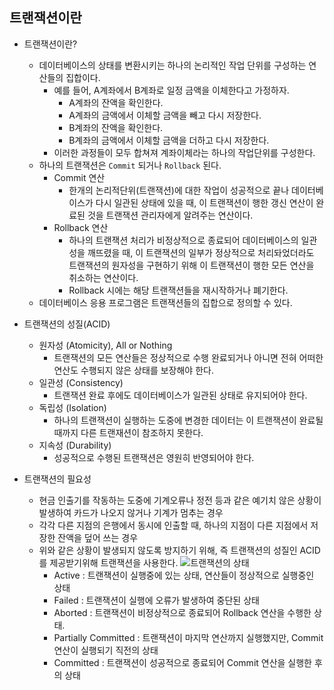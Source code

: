 ## 트랜잭션이란

- 트랜잭션이란?

  - 데이터베이스의 상태를 변환시키는 하나의 논리적인 작업 단위를 구성하는 연산들의 집합이다.
    - 예를 들어, A계좌에서 B계좌로 일정 금액을 이체한다고 가정하자.
      - A계좌의 잔액을 확인한다.
      - A계좌의 금액에서 이체할 금액을 빼고 다시 저장한다.
      - B계좌의 잔액을 확인한다.
      - B계좌의 금액에서 이체할 금액을 더하고 다시 저장한다.
    - 이러한 과정들이 모두 합쳐져 계좌이체라는 하나의 작업단위를 구성한다.
  - 하나의 트랜잭션은 `Commit` 되거나 `Rollback` 된다.
    - Commit 연산
      - 한개의 논리적단위(트랜잭션)에 대한 작업이 성공적으로 끝나 데이터베이스가 다시 일관된 상태에 있을 때, 이 트랜잭션이 행한 갱신 연산이 완료된 것을 트랜잭션 관리자에게 알려주는 연산이다.
    - Rollback 연산
      - 하나의 트랜잭션 처리가 비정상적으로 종료되어 데이터베이스의 일관성을 깨뜨렸을 때, 이 트랜잭션의 일부가 정상적으로 처리돠었더라도 트랜잭션의 원자성을 구현하기 위해 이 트랜잭션이 행한 모든 연산을 취소하는 연산이다.
      - Rollback 시에는 해당 트랜잭션들을 재시작하거나 폐기한다.
  - 데이터베이스 응용 프로그램은 트랜잭션들의 집합으로 정의할 수 있다.

- 트랜잭션의 성질(ACID)

  - 원자성 (Atomicity), All or Nothing
    - 트랜잭션의 모든 연산들은 정상적으로 수행 완료되거나 아니면 전혀 어떠한 연산도 수행되지 않은 상태를 보장해야 한다.
  - 일관성 (Consistency)
    - 트랜잭션 완료 후에도 데이터베이스가 일관된 상태로 유지되어야 한다.
  - 독립성 (Isolation)
    - 하나의 트랜잭션이 실행하는 도중에 변경한 데이터는 이 트랜잭션이 완료될 때까지 다른 트랜재션이 참조하지 못한다.
  - 지속성 (Durability)
    - 성공적으로 수행된 트랜잭션은 영원히 반영되어야 한다.

- 트랜잭션의 필요성
  - 현금 인출기를 작동하는 도중에 기계오류나 정전 등과 같은 예기치 않은 상황이 발생하여 카드가 나오지 않거나 기계가 멈추는 경우
  - 각각 다른 지점의 은행에서 동시에 인출할 때, 하나의 지점이 다른 지점에서 저장한 잔액을 덮어 쓰는 경우
  - 위와 같은 상황이 발생되지 않도록 방지하기 위해, 즉 트랜잭션의 성질인 ACID를 제공받기위해 트랜잭션을 사용한다.
    ![트랜잭션의 상태](https://github.com/WeareSoft/tech-interview/raw/master/contents/images/transaction-status.png)
    - Active : 트랜잭션이 실행중에 있는 상태, 연산들이 정상적으로 실행중인 상태
    - Failed : 트랜잭션이 실행에 오류가 발생하여 중단된 상태
    - Aborted : 트랜잭션이 비정상적으로 종료되어 Rollback 연산을 수행한 상태.
    - Partially Committed : 트랜잭션이 마지막 연산까지 실행했지만, Commit 연산이 실행되기 직전의 상태
    - Committed : 트랜잭션이 성공적으로 종료되어 Commit 연산을 실행한 후의 상태
